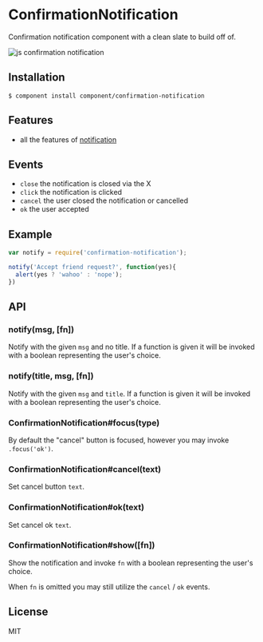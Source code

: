 
# ConfirmationNotification

  Confirmation notification component with a clean slate to build off of.

  ![js confirmation notification](http://f.cl.ly/items/2P2H0s3U2m0p1L0C3m1c/Screen%20Shot%202012-08-30%20at%2011.44.16%20AM.png)

## Installation

```
$ component install component/confirmation-notification
```

## Features

  - all the features of [notification](http://github.com/component/notification)

## Events

  - `close` the notification is closed via the X
  - `click` the notification is clicked
  - `cancel` the user closed the notification or cancelled
  - `ok` the user accepted

## Example

```js
var notify = require('confirmation-notification');

notify('Accept friend request?', function(yes){
  alert(yes ? 'wahoo' : 'nope');
})
```

## API

### notify(msg, [fn])

  Notify with the given `msg` and no title. If a
  function is given it will be invoked with a boolean
  representing the user's choice.

### notify(title, msg, [fn])

  Notify with the given `msg` and `title`. If a
  function is given it will be invoked with a boolean
  representing the user's choice.

### ConfirmationNotification#focus(type)

  By default the "cancel" button is focused, however you
  may invoke `.focus('ok')`.

### ConfirmationNotification#cancel(text)

  Set cancel button `text`.

### ConfirmationNotification#ok(text)

  Set cancel ok `text`.

### ConfirmationNotification#show([fn])

  Show the notification and invoke `fn` with
  a boolean representing the user's choice.

  When `fn` is omitted you may still utilize the `cancel` / `ok` events.

## License

  MIT

